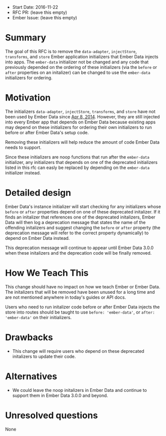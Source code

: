 - Start Date: 2016-11-22
- RFC PR: (leave this empty)
- Ember Issue: (leave this empty)

# Summary

The goal of this RFC is to remove the `data-adapter`, `injectStore`,
`transforms`, and `store` Ember application initializers that Ember Data injects
into apps.  The `ember-data` initializer not be changed and any code
that previously depended on the ordering of these initializers (via
the `before` or `after` properties on an initalizer) can be
changed to use the `ember-data` initializers for ordering.

# Motivation

The initializers `data-adapter`, `injectStore`, `transforms`, and
`store` have not been used by Ember Data since
[Apr 8, 2014](https://github.com/emberjs/data/commit/d25e23f622a3677b8372db535b2ab824ad306a16). However,
they are still injected into every Ember app that depends on Ember
Data because existing apps may depend on these initializers
for ordering their own initializers to run before or after Ember
Data's setup code.

Removing these initializers will help reduce the amount of code Ember
Data needs to support.

Since these initializers are noop functions that run after the
`ember-data` initializer, any initializers that depends on one of the
deprecated initializers listed in this rfc can easly be replaced by
depending on the `ember-data` initializer instead.

# Detailed design

Ember Data's instance initializer will start checking for any
initializers whose `before` or `after` properties depend on one of
these deprecated initalizer. If it finds an initalizer that references
one of the deprecated initalizers, Ember Data will then log a
deprecation message that states the name of the offending initalizers
and suggest changing the `before` or `after` property (the deprecation
message will refer to the correct property dynamically) to depend on
Ember Data instead.

This deprecation message will continue to appear until Ember Data
3.0.0 when these initalizers and the deprecation code will be finally
removed.


# How We Teach This

This change should have no impact on how we teach Ember or Ember
Data. The initalizers that will be removed have been unused for a long
time and are not mentioned anywhere in today's guides or API docs.

Users who need to run initalizer code before or after Ember Data
injects the store into routes should be taught to use `before:
'ember-data'`, or `after: 'ember-data'` on their initializers.

# Drawbacks

- This change will require users who depend on these deprecated initalizers to update their code.

# Alternatives

- We could leave the noop initalizers in Ember Data and continue to support them in Ember Data 3.0.0 and beyond.

# Unresolved questions

None
